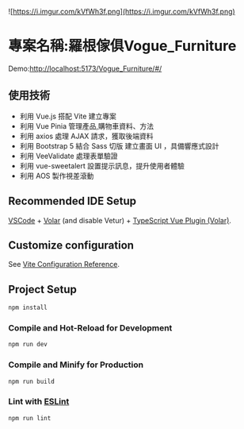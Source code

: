 ![https://i.imgur.com/kVfWh3f.png](https://i.imgur.com/kVfWh3f.png)
# 專案名稱:羅根傢俱Vogue_Furniture
Demo:[http://localhost:5173/Vogue_Furniture/#/](https://qaz326978547.github.io/Vogue_Furniture/#/)

## 使用技術
* 利用 Vue.js 搭配 Vite 建立專案
* 利用 Vue Pinia 管理產品,購物車資料、方法
* 利用 axios 處理 AJAX 請求，獲取後端資料
* 利用 Bootstrap 5 結合 Sass 切版 建立畫面 UI ，具備響應式設計
* 利用 VeeValidate 處理表單驗證
* 利用 vue-sweetalert 設置提示訊息，提升使用者體驗
* 利用 AOS 製作視差滾動


## Recommended IDE Setup

[VSCode](https://code.visualstudio.com/) + [Volar](https://marketplace.visualstudio.com/items?itemName=Vue.volar) (and disable Vetur) + [TypeScript Vue Plugin (Volar)](https://marketplace.visualstudio.com/items?itemName=Vue.vscode-typescript-vue-plugin).

## Customize configuration

See [Vite Configuration Reference](https://vitejs.dev/config/).

## Project Setup

```sh
npm install
```

### Compile and Hot-Reload for Development

```sh
npm run dev
```

### Compile and Minify for Production

```sh
npm run build
```

### Lint with [ESLint](https://eslint.org/)

```sh
npm run lint
```
